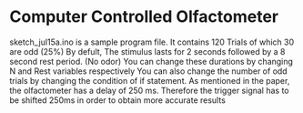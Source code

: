 # Computer Controlled Olfactometer

sketch_jul15a.ino is a sample program file. It contains 120 Trials of which 30 are odd (25%)
By defult, The stimulus lasts for 2 seconds followed by a 8 second rest period. (No odor) You can change these durations by changing N and Rest variables respectively
You can also change the number of odd trials by changing the condition of if statement.
As mentioned in the paper, the olfactometer has a delay of 250 ms. Therefore the trigger signal has to be shifted 250ms in order to obtain more accurate results
